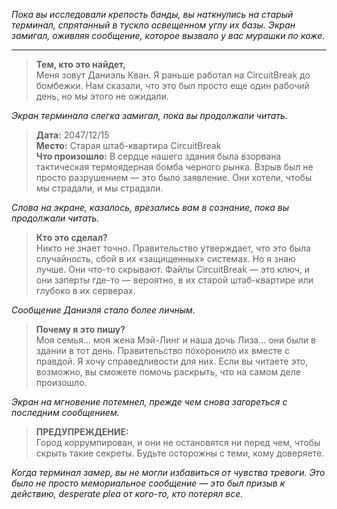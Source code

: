 _Пока вы исследовали крепость банды, вы наткнулись на старый терминал, спрятанный в тускло освещенном углу их базы. Экран замигал, оживляя сообщение, которое вызвало у вас мурашки по коже._

---

> **Тем, кто это найдет,**  
> Меня зовут Даниэль Кван. Я раньше работал на CircuitBreak до бомбежки. Нам сказали, что это был просто еще один рабочий день, но мы этого не ожидали.

_Экран терминала слегка замигал, пока вы продолжали читать._

> **Дата:** 2047/12/15  
> **Место:** Старая штаб-квартира CircuitBreak  
> **Что произошло:** В сердце нашего здания была взорвана тактическая термоядерная бомба черного рынка. Взрыв был не просто разрушением — это было заявление. Они хотели, чтобы мы страдали, и мы страдали.

_Слова на экране, казалось, врезались вам в сознание, пока вы продолжали читать._

> **Кто это сделал?**  
> Никто не знает точно. Правительство утверждает, что это была случайность, сбой в их «защищенных» системах. Но я знаю лучше. Они что-то скрывают. Файлы CircuitBreak — это ключ, и они заперты где-то — вероятно, в их старой штаб-квартире или глубоко в их серверах.

_Сообщение Даниэля стало более личным._

> **Почему я это пишу?**  
> Моя семья… моя жена Мэй-Линг и наша дочь Лиза… они были в здании в тот день. Правительство похоронило их вместе с правдой. Я хочу справедливости для них. Если вы читаете это, возможно, вы сможете помочь раскрыть, что на самом деле произошло.

_Экран на мгновение потемнел, прежде чем снова загореться с последним сообщением._

> **ПРЕДУПРЕЖДЕНИЕ:**  
> Город коррумпирован, и они не остановятся ни перед чем, чтобы скрыть такие секреты. Будьте осторожны с теми, кому доверяете.

_Когда терминал замер, вы не могли избавиться от чувства тревоги. Это было не просто мемориальное сообщение — это был призыв к действию, desperate plea от кого-то, кто потерял все._

